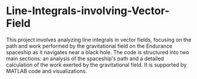 # Line-Integrals-involving-Vector-Field
This project involves analyzing line integrals in vector fields, focusing on the path and work performed by the gravitational field on the Endurance spaceship as it navigates near a black hole. The code is structured into two main sections: an analysis of the spaceship's path and a detailed calculation of the work exerted by the gravitational field. It is supported by MATLAB code and visualizations.
